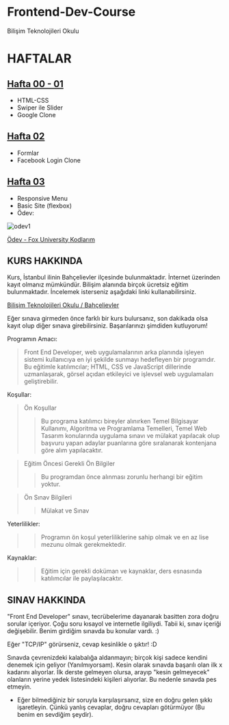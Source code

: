# Frontend-Dev-Course
Bilişim Teknolojileri Okulu

# HAFTALAR
## [Hafta 00 - 01](https://github.com/damlahub/Frontend-Dev-Course/tree/main/Hafta_0-1)
- HTML-CSS
- Swiper ile Slider
- Google Clone
## [Hafta 02](https://github.com/damlahub/Frontend-Dev-Course/tree/main/Hafta_2)
- Formlar
- Facebook Login Clone
## [Hafta 03](https://github.com/damlahub/Frontend-Dev-Course/tree/main/Hafta_3)
- Responsive Menu
- Basic Site (flexbox)
- Ödev:
  
![odev1](https://github.com/damlahub/Frontend-Dev-Course/assets/69016971/01f642d9-7998-4c07-9f40-40aa7b8852fe)

[Ödev - Fox University Kodlarım](https://github.com/damlahub/Frontend-Dev-Course/tree/main/Odevler/fox-university)
## KURS HAKKINDA
Kurs, İstanbul ilinin Bahçelievler ilçesinde bulunmaktadır. İnternet üzerinden kayıt olmanız mümkündür. Bilişim alanında birçok ücretsiz eğitim bulunmaktadır. İncelemek isterseniz aşağıdaki linki kullanabilirsiniz.

[Bilişim Teknolojileri Okulu / Bahçelievler](https://enstitu.ibb.istanbul/portal/kurs_icerik.aspx?KursMerkezi=1076)

Eğer sınava girmeden önce farklı bir kurs bulursanız, son dakikada olsa kayıt olup diğer sınava girebilirsiniz. Başarılarınızı şimdiden kutluyorum!

Programın Amacı:
> Front End Developer, web uygulamalarının arka planında işleyen sistemi kullanıcıya en iyi şekilde sunmayı hedefleyen bir programdır. Bu eğitimle katılımcılar; HTML, CSS ve JavaScript dillerinde uzmanlaşarak, görsel açıdan etkileyici ve işlevsel web uygulamaları geliştirebilir.

Koşullar:
> Ön Koşullar
>> Bu programa katılımcı bireyler alınırken Temel Bilgisayar Kullanımı, Algoritma ve Programlama Temelleri, Temel Web Tasarım konularında uygulama sınavı ve mülakat yapılacak olup başvuru yapan adaylar puanlarına göre sıralanarak kontenjana göre alım yapılacaktır. 

> Eğitim Öncesi Gerekli Ön Bilgiler
>> Bu programdan önce alınması zorunlu herhangi bir eğitim yoktur.

> Ön Sınav Bilgileri
>> Mülakat ve Sınav

Yeterlilikler:
>> Programın ön koşul yeterliliklerine sahip olmak ve en az lise mezunu olmak gerekmektedir.

Kaynaklar:
>> Eğitim için gerekli doküman ve kaynaklar, ders esnasında katılımcılar ile paylaşılacaktır.

## SINAV HAKKINDA
"Front End Developer" sınavı, tecrübelerime dayanarak basitten zora doğru sorular içeriyor. Çoğu soru kısayol ve internetle ilgiliydi. Tabii ki, sınav içeriği değişebilir. Benim girdiğim sınavda bu konular vardı. :)

Eğer "TCP/IP" görürseniz, cevap kesinlikle o şıktır! :D

Sınavda çevrenizdeki kalabalığa aldanmayın; birçok kişi sadece kendini denemek için geliyor (Yanılmıyorsam). Kesin olarak sınavda başarılı olan ilk x kadarını alıyorlar. İlk derste gelmeyen olursa, arayıp "kesin gelmeyecek" olanların yerine yedek listesindeki kişileri alıyorlar. Bu nedenle sınavda pes etmeyin.
* Eğer bilmediğiniz bir soruyla karşılaşırsanız, size en doğru gelen şıkkı işaretleyin. Çünkü yanlış cevaplar, doğru cevapları götürmüyor (Bu benim en sevdiğim şeydir).
